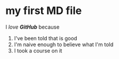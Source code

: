# my first MD file

I *love* ***GitHub*** because
1. I've been told that is good
1. I'm naive enough to believe what I'm told
1. I took a course on it